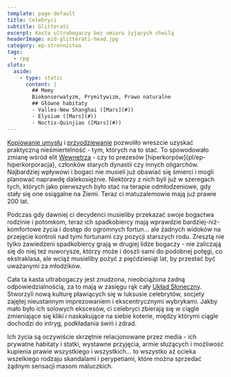 ```yaml
---
template: page-default
title: Celebryci
subtitle: Glitterati
excerpt: Kasta ultrabogaczy bez umiaru żyjących chwilą
headerImage: mid-glitterati-head.jpg
category: ep-stronnictwa
tags:
  - rpg
slots:
  aside:
    - type: static
      content: |
        ## Memy
        Biokonserwatyzm, Prymitywizm, Prawo naturalne
        ## Główne habitaty
        - Valles-New Shanghai ([Mars](#))
        - Elysium ([Mars](#))
        - Noctis-Quinjiao ([Mars](#))
---
```

[Kopiowanie umysłu](#) i [przyodziewanie](#) pozwoliło wreszcie uzyskać praktyczną nieśmiertelność - tym, których na to stać. To spowodowało zmianę wśród elit [Wewnętrza](#) - czy to prezesów [hiperkorpów]{pl/ep-hiperkorporacja}, członków starych dynastii czy innych oligarchów. Najbardziej wpływowi i bogaci nie musieli już obawiać się śmierci i mogli planować naprawdę dalekosiężnie. Niektórzy z nich byli już w szeregach tych, których jako pierwszych było stać na terapie odmłodzeniowe, gdy stały się one osiągalne na Ziemi. Teraz ci matuzalemowie mają już prawie 200 lat.

Podczas gdy dawniej ci decydenci musieliby przekazać swoje bogactwa rodzinie i potomkom, teraz ich spadkobiercy mają wprawdzie bardziej-niż-komfortowe życia i dostęp do ogromnych fortun... ale żadnych widoków na przejęcie kontroli nad tymi fortunami czy pozycji starszych rodu. Zresztą nie tylko zawiedzeni spadkobiercy grają w drugiej lidze bogaczy - nie zaliczają się do niej też nuworysze, którzy może i doszli sami do podobnej potęgi, co ekstraklasa, ale wciąż musieliby pożyć z pięćdziesiąt lat, by przestać być uważanymi za młodzików.

Cała ta kasta ultrabogaczy jest znudzona, nieobciążona żadną odpowiedzialnością, za to mają w zasięgu rąk cały [Układ Słoneczny](#). Stworzyli nową kulturę pławiących się w luksusie celebrytów, socjety zajętej nieustannym imprezowaniem i ekscentrycznymi wybrykami. Jakby mało było ich solowych ekscesów, ci celebryci zbierają się w ciągle zmieniające się kliki i naskakujące na siebie koterie, między którymi ciągle dochodzi do intryg, podkładania świń i zdrad.

Ich życia są oczywiście skrzętnie relacjonowane przez media - ich prywatne habitaty i statki, wystawne przyjęcia, armie służących i możliwość kupienia prawie wszystkiego i wszystkich... to wszystko aż ocieka wszelkiego rodzaju skandalami i perypetiami, które można sprzedać żądnym sensacji masom maluczkich.
